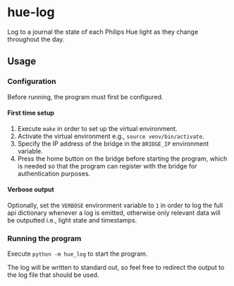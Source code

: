 hue-log
=======

Log to a journal the state of each Philips Hue light as they change
throughout the day.

Usage
-----

### Configuration

Before running, the program must first be configured.

#### First time setup

1.  Execute `make` in order to set up the virtual environment.
2.  Activate the virtual environment e.g., `source venv/bin/activate`.
3.  Specify the IP address of the bridge in the `BRIDGE_IP` environment
    variable.
4.  Press the home button on the bridge before starting the program,
    which is needed so that the program can register with the bridge
    for authentication purposes.

#### Verbose output

Optionally, set the `VERBOSE` environment variable to `1` in order to
log the full api dictionary whenever a log is emitted, otherwise only
relevant data will be outputted i.e., light state and timestamps.

### Running the program

Execute `python -m hue_log` to start the program.

The log will be written to standard out, so feel free to redirect the
output to the log file that should be used.
